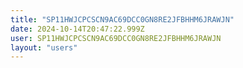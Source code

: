```yaml
---
title: "SP11HWJCPCSCN9AC69DCC0GN8RE2JFBHHM6JRAWJN"
date: 2024-10-14T20:47:22.999Z
user: SP11HWJCPCSCN9AC69DCC0GN8RE2JFBHHM6JRAWJN
layout: "users"
---
```

    